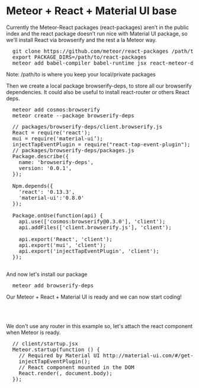 <h1>Meteor + React + Material UI base</h1>

<p>Currently the Meteor-React packages (react-packages) aren’t in the public index and the react package doesn’t run nice with Material UI package, so we'll install React via browserify and the rest a la Meteor way.</p>

<pre>
  git clone https://github.com/meteor/react-packages /path/to/react-packages
  export PACKAGE_DIRS=/path/to/react-packages
  meteor add babel-compiler babel-runtime jsx react-meteor-data
</pre>
Note: /path/to is where you keep your local/private packages

Then we create a local package browserify-deps, to store all our browserify dependencies. It could also be useful to install react-router or others React deps.

<pre>
  meteor add cosmos:browserify
  meteor create --package browserify-deps
</pre>

<pre>
  // packages/browserify-deps/client.browserify.js
  React = require('react');
  mui = require('material-ui’);
  injectTapEventPlugin = require("react-tap-event-plugin");
  // packages/browserify-deps/packages.js
  Package.describe({
    name: 'browserify-deps',
    version: '0.0.1',
  });

  Npm.depends({
    'react': '0.13.3',
    'material-ui':'0.8.0'
  });

  Package.onUse(function(api) {
    api.use(['cosmos:browserify@0.3.0'], 'client');
    api.addFiles(['client.browserify.js'], 'client');

    api.export('React', 'client');
    api.export('mui', 'client');
    api.export('injectTapEventPlugin', 'client');
  });

</pre>

  And now let's install our package

<pre>
  meteor add browserify-deps
</pre>

Our Meteor + React + Material UI is ready and we can now start coding!

<br><br>

We don't use any router in this example so, let's attach the react component when Meteor is ready.

<pre>
  // client/startup.jsx
  Meteor.startup(function () {
    // Required by Material UI http://material-ui.com/#/get-started
    injectTapEventPlugin();
    // React component mounted in the DOM
    React.render(<App />, document.body);
  });
</pre>
